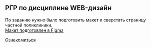 ## РГР по дисциплине WEB-дизайн

По заданию нужно было подготовить макет и сверстать страницу частной поликлиники.<br>
[Макет подготовлен в Figma](https://www.figma.com/proto/CMHd0U4jjYsZexo7qf0PRz1f/%D0%A0%D0%93%D0%A0-%D0%BF%D0%BE-Web-%D0%B4%D0%B8%D0%B7%D0%B0%D0%B9%D0%BD%D1%83?node-id=2%3A2&scaling=min-zoom)

[Ознакомиться](https://dmitryboboshko.github.io/private-clinic.github.io/)
